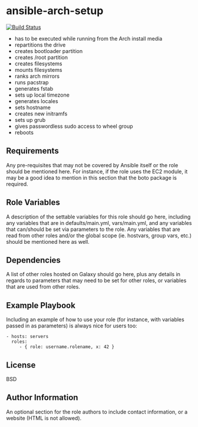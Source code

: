 ansible-arch-setup
=========
[![Build Status](https://travis-ci.com/MayNiklas/ansible-arch-setup.svg?branch=main)](https://travis-ci.com/MayNiklas/ansible-arch-setup)

- has to be executed while running from the Arch install media
- repartitions the drive
- creates bootloader partition
- creates /root partition
- creates filesystems
- mounts filesystems
- ranks arch mirrors
- runs pacstrap
- generates fstab
- sets up local timezone
- generates locales
- sets hostname
- creates new initramfs
- sets up grub
- gives passwordless sudo access to wheel group
- reboots


Requirements
------------

Any pre-requisites that may not be covered by Ansible itself or the role should be mentioned here. For instance, if the role uses the EC2 module, it may be a good idea to mention in this section that the boto package is required.

Role Variables
--------------

A description of the settable variables for this role should go here, including any variables that are in defaults/main.yml, vars/main.yml, and any variables that can/should be set via parameters to the role. Any variables that are read from other roles and/or the global scope (ie. hostvars, group vars, etc.) should be mentioned here as well.

Dependencies
------------

A list of other roles hosted on Galaxy should go here, plus any details in regards to parameters that may need to be set for other roles, or variables that are used from other roles.

Example Playbook
----------------

Including an example of how to use your role (for instance, with variables passed in as parameters) is always nice for users too:

    - hosts: servers
      roles:
         - { role: username.rolename, x: 42 }

License
-------

BSD

Author Information
------------------

An optional section for the role authors to include contact information, or a website (HTML is not allowed).
